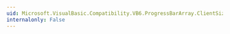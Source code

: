 ```yaml
---
uid: Microsoft.VisualBasic.Compatibility.VB6.ProgressBarArray.ClientSizeChanged
internalonly: False
---
```

